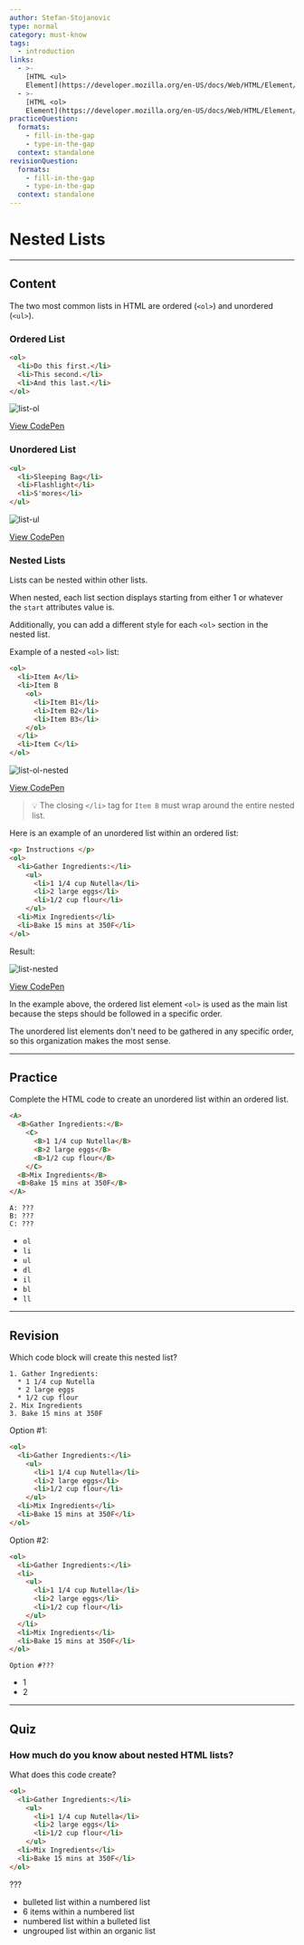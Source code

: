```yaml
---
author: Stefan-Stojanovic
type: normal
category: must-know
tags:
  - introduction
links:
  - >-
    [HTML <ul>
    Element](https://developer.mozilla.org/en-US/docs/Web/HTML/Element/ul){documentation}
  - >-
    [HTML <ol>
    Element](https://developer.mozilla.org/en-US/docs/Web/HTML/Element/ol){documentation}
practiceQuestion:
  formats:
    - fill-in-the-gap
    - type-in-the-gap
  context: standalone
revisionQuestion:
  formats:
    - fill-in-the-gap
    - type-in-the-gap
  context: standalone
---
```


# Nested Lists


---

## Content

The two most common lists in HTML are ordered (`<ol>`) and unordered (`<ul>`).

### Ordered List

```html
<ol>
  <li>Do this first.</li>
  <li>This second.</li>
  <li>And this last.</li>
</ol>
```

![list-ol](https://img.enkipro.com/cf9b8346bcac3c93325df035ea93b26b.png)

[View CodePen](https://codepen.io/enkidevs/pen/VBbZrW)

### Unordered List

```html
<ul>
  <li>Sleeping Bag</li>
  <li>Flashlight</li>
  <li>S'mores</li>
</ul>
```

![list-ul](https://img.enkipro.com/94d046823ff59ec5885d25c0a58646d9.png)

[View CodePen](https://codepen.io/enkidevs/pen/pZPzdm)

### Nested Lists

Lists can be nested within other lists. 

When nested, each list section displays starting from either 1 or whatever the `start` attributes value is.

Additionally, you can add a different style for each `<ol>` section in the nested list.

Example of a nested `<ol>` list:

```html
<ol>
  <li>Item A</li>
  <li>Item B
    <ol>
      <li>Item B1</li>
      <li>Item B2</li>
      <li>Item B3</li>
    </ol>
  </li>
  <li>Item C</li>
</ol>
```

![list-ol-nested](https://img.enkipro.com/1b75cc5b1d33b7b3bdb268a5b7665224.png)

[View CodePen](https://codepen.io/enkidevs/pen/BPRBrO)

> 💡 The closing `</li>` tag for `Item B` must wrap around the entire nested list.

Here is an example of an unordered list within an ordered list:

```html
<p> Instructions </p>
<ol>
  <li>Gather Ingredients:</li>
    <ul>
      <li>1 1/4 cup Nutella</li>
      <li>2 large eggs</li>
      <li>1/2 cup flour</li>
    </ul>
  <li>Mix Ingredients</li>
  <li>Bake 15 mins at 350F</li>
</ol>
```

Result:

![list-nested](https://img.enkipro.com/241430ac2324cde0c4f4b54a010106c7.png)

[View CodePen](https://codepen.io/enkidevs/pen/xJdKpO)

In the example above, the ordered list element `<ol>` is used as the main list because the steps should be followed in a specific order. 

The unordered list elements don't need to be gathered in any specific order, so this organization makes the most sense.


---

## Practice

Complete the HTML code to create an unordered list within an ordered list.

```html
<A>
  <B>Gather Ingredients:</B>
    <C>
      <B>1 1/4 cup Nutella</B>
      <B>2 large eggs</B>
      <B>1/2 cup flour</B>
    </C>
  <B>Mix Ingredients</B>
  <B>Bake 15 mins at 350F</B>
</A>
```

```plain-text
A: ???
B: ???
C: ???
```

- `ol`
- `li`
- `ul`
- `dl`
- `il`
- `bl`
- `ll`


---

## Revision

Which code block will create this nested list?

```plain-text
1. Gather Ingredients:
  * 1 1/4 cup Nutella
  * 2 large eggs
  * 1/2 cup flour
2. Mix Ingredients
3. Bake 15 mins at 350F
```

Option #1:

```html
<ol>
  <li>Gather Ingredients:</li>
    <ul>
      <li>1 1/4 cup Nutella</li>
      <li>2 large eggs</li>
      <li>1/2 cup flour</li>
    </ul>
  <li>Mix Ingredients</li>
  <li>Bake 15 mins at 350F</li>
</ol>
```

Option #2:

```html
<ol>
  <li>Gather Ingredients:</li>
  <li>
    <ul>
      <li>1 1/4 cup Nutella</li>
      <li>2 large eggs</li>
      <li>1/2 cup flour</li>
    </ul>
  </li>
  <li>Mix Ingredients</li>
  <li>Bake 15 mins at 350F</li>
</ol>
```

```plain-text
Option #???
```

- 1
- 2


---

## Quiz

### How much do you know about nested HTML lists?


What does this code create?

```html
<ol>
  <li>Gather Ingredients:</li>
    <ul>
      <li>1 1/4 cup Nutella</li>
      <li>2 large eggs</li>
      <li>1/2 cup flour</li>
    </ul>
  <li>Mix Ingredients</li>
  <li>Bake 15 mins at 350F</li>
</ol>
```

???

- bulleted list within a numbered list
- 6 items within a numbered list
- numbered list within a bulleted list
- ungrouped list within an organic list
